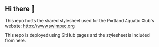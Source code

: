 ## Hi there 👋

This repo hosts the shared stylesheet used for the Portland Aquatic Club's website: https://www.swimpac.org

This repo is deployed using GitHub pages and the stylesheet is included from here.
